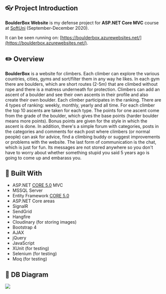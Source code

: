 ## :eyeglasses: Project Introduction

**BoulderBox Website** is my defense project for **ASP.NET Core MVC** course at [SoftUni](https://softuni.bg/ "SoftUni") (September-December 2020).

It can be seen running on: [https://boulderbox.azurewebsites.net/](https://boulderbox.azurewebsites.net/).

## :pencil2: Overview

**BoulderBox** is a website for climbers. Each climber can explore the various countries, cities, gyms and sort/filter them in any way he likes.
In each gym there are boulders, which are short routes (2-5m) that are climbed without rope and there is a matress underneath for protection.
Climbers can add an ascent of a boulder and see their own ascents in their profile and also create their own boulder. Each climber participates in the ranking. 
There are 4 types of ranking: weekly, monthly, yearly and all time. For each climber the top 10 ascents are taken for each type. 
The points for one ascent come from the grade of the boulder, which gives the base points (harder boulder means more points). 
Bonus points are given for the style in which the ascent is done. 
In addition, there's a simple forum with categories, posts in the categories and comments for each post where climbers (or normal people) can
ask for advice, find a climbing buddy or suggest improvements or problems with the website.
The last form of communication is the chat, which is just for fun. Its messages are not stored anywhere so you don't have to worry about whether
something stupid you said 5 years ago is going to come up and embarass you.

## :hammer: Built With
- ASP.NET [CORE 5.0](https://docs.microsoft.com/en-us/aspnet/core/mvc/overview?view=aspnetcore-5.0) MVC
- MSSQL Server
- Entity Framework [CORE 5.0](https://docs.microsoft.com/en-us/ef/core/)
- ASP.NET Core areas
- SignalR
- SendGrid
- Hangfire
- Cloudinary (for storing images)
- Bootstrap 4
- AJAX
- jQuery
- JavaScript
- XUnit (for testing)
- Selenium (for testing)
- Moq (for testing)

## :wrench: DB Diagram
![](https://res.cloudinary.com/boulderbox/image/upload/v1608549504/DatabaseDiagram_fumqsq.jpg)

